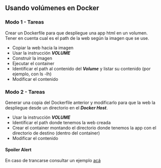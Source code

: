 ## Usando volúmenes en Docker

### Modo 1 - Tareas

Crear un Dockerfile para que despliegue una app html en un volumen. Tener en cuenta cual es el path de la web según la imagen que se use. 

* Copiar la web hacia la imagen
* Usar la instrucción ***VOLUME***
* Construír la imagen
* Ejecutar el container
* Identificar el path al contenido del ***Volume*** y listar su contenido (por ejemplo, con ls -lh)
* Modificar el contenido


### Modo 2 - Tareas

Generar una copia del Dockerfile anterior y modificarlo para que la web la despliegue desde un directorio en el ***Docker Host***.

* Usar la instrucción ***VOLUME***
* Identificar el path donde tenemos la web creada
* Crear el container montando el directorio donde tenemos la app con el directorio de destino (dentro del container)
* Modificar el contenido


#### Spoiler Alert

En caso de trancarse consultar un ejemplo [acá](../Soluciones/containers/parte5-usando_volumenes.md)